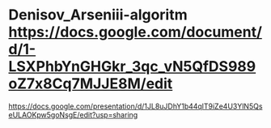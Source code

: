 # Denisov_Arseniii-algoritm https://docs.google.com/document/d/1-LSXPhbYnGHGkr_3qc_vN5QfDS989oZ7x8Cq7MJJE8M/edit
https://docs.google.com/presentation/d/1JL8uJDhY1b44qlT9iZe4U3YlN5QseULAOKpw5goNsgE/edit?usp=sharing
